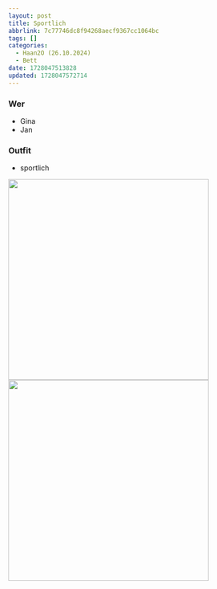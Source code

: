 ```yaml
---
layout: post
title: Sportlich
abbrlink: 7c77746dc8f94268aecf9367cc1064bc
tags: []
categories:
  - Haan2O (26.10.2024)
  - Bett
date: 1728047513828
updated: 1728047572714
---
```


### Wer

- Gina
- Jan

### Outfit

- sportlich

<img src=":/581ba6bdf48f4cf68a53884245caba01" width="400"/>
<img src=":/85b0bf72e30947acba138fec5bec8661" width="400"/>
